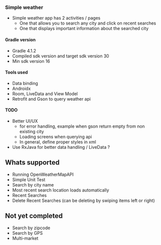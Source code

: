 ### Simple weather
- Simple weather app has 2 activities / pages
  - One that allows you to search any city and click on recent searches
  - One that displays important information about the searched city

#### Gradle version
- Gradle 4.1.2
- Compiled sdk version and target sdk version 30
- Min sdk version 16

#### Tools used
- Data binding
- Androidx
- Room, LiveData and View Model
- Retrofit and Gson to query weather api

#### TODO
- Better UI/UX
  - for error handling, example when gson return empty from non existing city
  - Loading screens when querying api
  - In general, define proper styles in xml
- Use RxJava for better data handling / LiveData ?

## Whats supported
- Running OpenWeatherMapAPI
- Simple Unit Test
- Search by city name
- Most recent search location loads automatically
- Recent Searches
- Delete Recent Searches (can be deleting by swiping items left or right)

## Not yet completed
- Search by zipcode
- Search by GPS
- Multi-market
